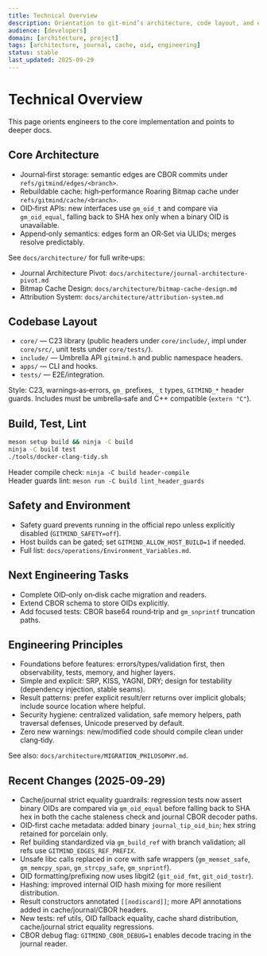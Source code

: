 ```yaml
---
title: Technical Overview
description: Orientation to git-mind’s architecture, code layout, and engineering practices.
audience: [developers]
domain: [architecture, project]
tags: [architecture, journal, cache, oid, engineering]
status: stable
last_updated: 2025-09-29
---
```


# Technical Overview

This page orients engineers to the core implementation and points to deeper docs.

## Core Architecture

- Journal‑first storage: semantic edges are CBOR commits under `refs/gitmind/edges/<branch>`.
- Rebuildable cache: high‑performance Roaring Bitmap cache under `refs/gitmind/cache/<branch>`.
- OID‑first APIs: new interfaces use `gm_oid_t` and compare via `gm_oid_equal`,
  falling back to SHA hex only when a binary OID is unavailable.
- Append‑only semantics: edges form an OR‑Set via ULIDs; merges resolve predictably.

See `docs/architecture/` for full write‑ups:

- Journal Architecture Pivot: `docs/architecture/journal-architecture-pivot.md`
- Bitmap Cache Design: `docs/architecture/bitmap-cache-design.md`
- Attribution System: `docs/architecture/attribution-system.md`

## Codebase Layout

- `core/` — C23 library (public headers under `core/include/`, impl under `core/src/`, unit tests under `core/tests/`).
- `include/` — Umbrella API `gitmind.h` and public namespace headers.
- `apps/` — CLI and hooks.
- `tests/` — E2E/integration.

Style: C23, warnings‑as‑errors, `gm_` prefixes, `_t` types, `GITMIND_*` header guards. Includes must be umbrella‑safe and C++ compatible (`extern "C"`).

## Build, Test, Lint

```bash
meson setup build && ninja -C build
ninja -C build test
./tools/docker-clang-tidy.sh
```

Header compile check: `ninja -C build header-compile`  
Header guards lint: `meson run -C build lint_header_guards`

## Safety and Environment

- Safety guard prevents running in the official repo unless explicitly disabled (`GITMIND_SAFETY=off`).
- Host builds can be gated; set `GITMIND_ALLOW_HOST_BUILD=1` if needed.
- Full list: `docs/operations/Environment_Variables.md`.

## Next Engineering Tasks

- Complete OID‑only on‑disk cache migration and readers.
- Extend CBOR schema to store OIDs explicitly.
- Add focused tests: CBOR base64 round‑trip and `gm_snprintf` truncation paths.

## Engineering Principles

- Foundations before features: errors/types/validation first, then observability, tests, memory, and higher layers.
- Simple and explicit: SRP, KISS, YAGNI, DRY; design for testability (dependency injection, stable seams).
- Result patterns: prefer explicit result/err returns over implicit globals; include source location where helpful.
- Security hygiene: centralized validation, safe memory helpers, path traversal defenses, Unicode preserved by default.
- Zero new warnings: new/modified code should compile clean under clang‑tidy.

See also: `docs/architecture/MIGRATION_PHILOSOPHY.md`.

## Recent Changes (2025‑09‑29)

- Cache/journal strict equality guardrails: regression tests now assert binary
  OIDs are compared via `gm_oid_equal` before falling back to SHA hex in both
  the cache staleness check and journal CBOR decoder paths.
- OID‑first cache metadata: added binary `journal_tip_oid_bin`; hex string retained for porcelain only.
- Ref building standardized via `gm_build_ref` with branch validation; all refs use `GITMIND_EDGES_REF_PREFIX`.
- Unsafe libc calls replaced in core with safe wrappers (`gm_memset_safe`, `gm_memcpy_span`, `gm_strcpy_safe`, `gm_snprintf`).
- OID formatting/prefixing now uses libgit2 (`git_oid_fmt`, `git_oid_tostr`).
- Hashing: improved internal OID hash mixing for more resilient distribution.
- Result constructors annotated `[[nodiscard]]`; more API annotations added in cache/journal/CBOR headers.
- New tests: ref utils, OID fallback equality, cache shard distribution,
  cache/journal strict equality regressions.
- CBOR debug flag: `GITMIND_CBOR_DEBUG=1` enables decode tracing in the journal reader.
